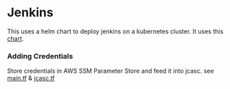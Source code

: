 # Jenkins

This uses a helm chart to deploy jenkins on a kubernetes cluster.
It uses this [chart](https://github.com/jenkinsci/helm-charts).

### Adding Credentials
Store credentials in AWS SSM Parameter Store and feed it into jcasc.
see [main.tf](..%2F..%2Flocal-cluster%2Fapps%2Fmain.tf) & [jcasc.tf](jcasc.tf)